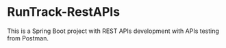 # RunTrack-RestAPIs
This is a Spring Boot project with REST APIs development with APIs testing from Postman.
